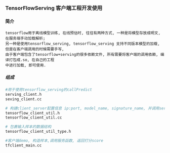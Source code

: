 ### TensorFlowServing 客户端工程开发使用
#### 简介
    tensorflow用于离线模型训练, 在线预估时, 往往有两种方式, 一种是将模型存放成明文, 在服务端手动加载解析; 
    另一种是使用tensorflow_serving, tensorflow_serving 支持不同版本模型的加载, 但是在客户端调用的时候需要手写, 
    由于客户端包含了tensorflow+serving的很多依赖文件, 所有需要将客户端的调用依赖, 编译打包成.so, 在自己的工程
    中进行加载, 即可使用.

##### 组成
``` bash 
#用于使用tensorflow_serving的callPredict
serving_client.h
seving_client.cc

# 构建client_server配置信息 ip:port, model_name, signature_name, 并调用serving_client.h 中的callPredict函数  
tensorflow_client_util.h
tensorflow_client_util.cc

# 包裹输入样本的数据结构
tensorflow_client_util_type.h  

#客户端demo, 构造样本,调用服务函数, 返回打分score
tfclient_main.cc
```

